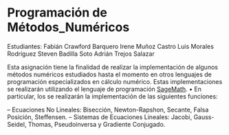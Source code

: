# Programación de Métodos_Numéricos

Estudiantes: Fabián Crawford Barquero
             Irene Muñoz Castro
             Luis Morales Rodríguez
             Steven Badilla Soto
             Adrián Trejos Salazar

Esta asignación tiene la finalidad de realizar la implementación de algunos métodos numéricos estudiados
hasta el momento en otros lenguajes de programación especializados en cálculo numérico. Estas implementaciones
se realizarán utilizando el lenguaje de programación [SageMath](https://www.sagemath.org/).
• En particular, los se realizarán la implementación de las siguientes funciones:

– Ecuaciones No Lineales: Bisección, Newton-Rapshon, Secante, Falsa Posición, Steffensen.
– Sistemas de Ecuaciones Lineales: Jacobi, Gauss-Seidel, Thomas, Pseudoinversa y Gradiente Conjugado.
